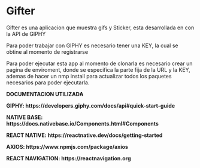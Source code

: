 <H1>Gifter</H1>

<p> Gifter es una aplicacion que muestra gifs y Sticker, esta desarrollada en con la API de GIPHY <p>
<p> Para poder trabajar con GIPHY es necesario tener una KEY, la cual se obtine al momento de registrarse <p>

<p>Para poder ejecutar esta app al momento de clonarla es necesario crear un pagina de enviroment, donde se especifica la parte fija de la URL y la KEY, ademas de hacer un nmp install
para actualizar todos los paquetes necesarios para poder ejecutarla.<p>

<p><strong>DOCUMENTACION UTILIZADA<strong><p>
<p>GIPHY: https://developers.giphy.com/docs/api#quick-start-guide <p>
<p>NATIVE BASE: https://docs.nativebase.io/Components.html#Components<p>
<p>REACT NATIVE: https://reactnative.dev/docs/getting-started<p>
<p> AXIOS: https://www.npmjs.com/package/axios <p>
<p>REACT NAVIGATION: https://reactnavigation.org<p>
